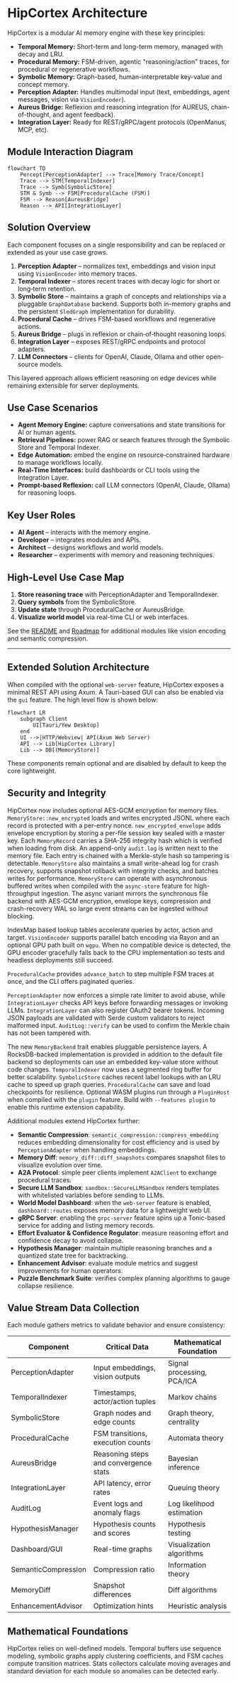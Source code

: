 # HipCortex Architecture

HipCortex is a modular AI memory engine with these key principles:

- **Temporal Memory:** Short-term and long-term memory, managed with decay and LRU.
- **Procedural Memory:** FSM-driven, agentic "reasoning/action" traces, for procedural or regenerative workflows.
- **Symbolic Memory:** Graph-based, human-interpretable key-value and concept memory.
- **Perception Adapter:** Handles multimodal input (text, embeddings, agent messages, vision via `VisionEncoder`).
- **Aureus Bridge:** Reflexion and reasoning integration (for AUREUS, chain-of-thought, and agent feedback).
- **Integration Layer:** Ready for REST/gRPC/agent protocols (OpenManus, MCP, etc).

## Module Interaction Diagram

```mermaid
flowchart TD
    Percept[PerceptionAdapter] --> Trace[Memory Trace/Concept]
    Trace --> STM[TemporalIndexer]
    Trace --> Symb[SymbolicStore]
    STM & Symb --> FSM[ProceduralCache (FSM)]
    FSM --> Reason[AureusBridge]
    Reason --> API[IntegrationLayer]
```

## Solution Overview

Each component focuses on a single responsibility and can be replaced or
extended as your use case grows.

1. **Perception Adapter** – normalizes text, embeddings and vision input using `VisionEncoder` into memory traces.
2. **Temporal Indexer** – stores recent traces with decay logic for short or
   long‑term retention.
3. **Symbolic Store** – maintains a graph of concepts and relationships via a
   pluggable `GraphDatabase` backend. Supports both in-memory graphs and the
   persistent `SledGraph` implementation for durability.
4. **Procedural Cache** – drives FSM-based workflows and regenerative actions.
5. **Aureus Bridge** – plugs in reflexion or chain‑of‑thought reasoning loops.
6. **Integration Layer** – exposes REST/gRPC endpoints and protocol adapters.
7. **LLM Connectors** – clients for OpenAI, Claude, Ollama and other open-source models.

This layered approach allows efficient reasoning on edge devices while remaining
extensible for server deployments.

## Use Case Scenarios

- **Agent Memory Engine:** capture conversations and state transitions for AI or
  human agents.
- **Retrieval Pipelines:** power RAG or search features through the Symbolic
  Store and Temporal Indexer.
- **Edge Automation:** embed the engine on resource‑constrained hardware to
  manage workflows locally.
- **Real‑Time Interfaces:** build dashboards or CLI tools using the Integration Layer.
- **Prompt-based Reflexion:** call LLM connectors (OpenAI, Claude, Ollama) for reasoning loops.

## Key User Roles
- **AI Agent** – interacts with the memory engine.
- **Developer** – integrates modules and APIs.
- **Architect** – designs workflows and world models.
- **Researcher** – experiments with memory and reasoning techniques.

## High-Level Use Case Map
1. **Store reasoning trace** with PerceptionAdapter and TemporalIndexer.
2. **Query symbols** from the SymbolicStore.
3. **Update state** through ProceduralCache or AureusBridge.
4. **Visualize world model** via real-time CLI or web interfaces.

See the [README](../README.md) and [Roadmap](./roadmap.md) for additional modules
like vision encoding and semantic compression.

---

## Extended Solution Architecture

When compiled with the optional `web-server` feature, HipCortex exposes a minimal REST API using Axum. A Tauri-based GUI can also be enabled via the `gui` feature. The high level flow is shown below:

```mermaid
flowchart LR
    subgraph Client
        UI[Tauri/Yew Desktop]
    end
    UI -->|HTTP/Webview| API(Axum Web Server)
    API --> Lib[HipCortex Library]
    Lib --> DB[(MemoryStore)]
```

These components remain optional and are disabled by default to keep the core lightweight.

## Security and Integrity

HipCortex now includes optional AES-GCM encryption for memory files. `MemoryStore::new_encrypted` loads and writes encrypted JSONL where each record is protected with a per-entry nonce. `new_encrypted_envelope` adds envelope encryption by storing a per-file session key sealed with a master key. Each `MemoryRecord` carries a SHA-256 integrity hash which is verified when loading from disk.
An append-only `audit.log` is written next to the memory file. Each entry is chained with a Merkle-style hash so tampering is detectable. `MemoryStore` also maintains a small write-ahead log for crash recovery, supports snapshot rollback with integrity checks, and batches writes for performance.
`MemoryStore` can operate with asynchronous buffered writes when compiled with the `async-store` feature for high-throughput ingestion. The async variant mirrors the synchronous file backend with AES-GCM encryption, envelope keys, compression and crash-recovery WAL so large event streams can be ingested without blocking.

IndexMap based lookup tables accelerate queries by actor, action and target.
`VisionEncoder` supports parallel batch encoding via Rayon and an optional GPU path built on `wgpu`. When no compatible device is detected, the GPU encoder gracefully falls back to the CPU implementation so tests and headless deployments still succeed.

`ProceduralCache` provides `advance_batch` to step multiple FSM traces at once, and the CLI offers paginated queries.

`PerceptionAdapter` now enforces a simple rate limiter to avoid abuse, while `IntegrationLayer` checks API keys before forwarding messages or invoking LLMs.
`IntegrationLayer` can also register OAuth2 bearer tokens. Incoming JSON payloads are validated with Serde custom validators to reject malformed input.
`AuditLog::verify` can be used to confirm the Merkle chain has not been tampered with.

The new `MemoryBackend` trait enables pluggable persistence layers. A RocksDB-backed implementation is provided in addition to the default file backend so deployments can use an embedded key-value store without code changes. `TemporalIndexer` now uses a segmented ring buffer for better scalability. `SymbolicStore` caches recent label lookups with an LRU cache to speed up graph queries. `ProceduralCache` can save and load checkpoints for resilience. Optional WASM plugins run through a `PluginHost` when compiled with the `plugin` feature. Build with `--features plugin` to enable this runtime extension capability.

Additional modules extend HipCortex further:

- **Semantic Compression**: `semantic_compression::compress_embedding` reduces embedding dimensionality for cost efficiency and is used by `PerceptionAdapter` when handling embeddings.
- **Memory Diff**: `memory_diff::diff_snapshots` compares snapshot files to visualize evolution over time.
- **A2A Protocol**: simple peer clients implement `A2AClient` to exchange procedural traces.
- **Secure LLM Sandbox**: `sandbox::SecureLLMSandbox` renders templates with whitelisted variables before sending to LLMs.
- **World Model Dashboard**: when the `web-server` feature is enabled, `dashboard::routes` exposes memory data for a lightweight web UI.
- **gRPC Server**: enabling the `grpc-server` feature spins up a Tonic-based service for adding and listing memory records.
 - **Effort Evaluator & Confidence Regulator**: measure reasoning effort and confidence decay to avoid collapse.
 - **Hypothesis Manager**: maintain multiple reasoning branches and a quantized state tree for backtracking.
- **Enhancement Advisor**: evaluate module metrics and suggest improvements for human operators.
- **Puzzle Benchmark Suite**: verifies complex planning algorithms to gauge collapse resilience.

## Value Stream Data Collection

Each module gathers metrics to validate behavior and ensure consistency:

| Component | Critical Data | Mathematical Foundation |
|-----------|---------------|-------------------------|
| PerceptionAdapter | Input embeddings, vision outputs | Signal processing, PCA/ICA |
| TemporalIndexer | Timestamps, actor/action tuples | Markov chains |
| SymbolicStore | Graph nodes and edge counts | Graph theory, centrality |
| ProceduralCache | FSM transitions, execution counts | Automata theory |
| AureusBridge | Reasoning steps and convergence stats | Bayesian inference |
| IntegrationLayer | API latency, error rates | Queuing theory |
| AuditLog | Event logs and anomaly flags | Log likelihood estimation |
| HypothesisManager | Hypothesis counts and scores | Hypothesis testing |
| Dashboard/GUI | Real-time graphs | Visualization algorithms |
| SemanticCompression | Compression ratio | Information theory |
| MemoryDiff | Snapshot differences | Diff algorithms |
| EnhancementAdvisor | Optimization hints | Heuristic analysis |

## Mathematical Foundations

HipCortex relies on well-defined models. Temporal buffers use sequence modeling,
symbolic graphs apply clustering coefficients, and FSM caches compute transition
matrices. Stats collectors calculate moving averages and standard deviation for
each module so anomalies can be detected early.
